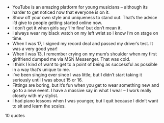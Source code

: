  - YouTube is an amazing platform for young musicians – although its harder to get noticed now that everyone is on it.
 - Show off your own style and uniqueness to stand out. That’s the advice I’d give to people getting started online now.
 - I don’t get it when girls say ‘I’m fine’ but don’t mean it.
 - I always wear my black watch on my left wrist so I know I’m on stage on time.
 - When I was 17, I signed my record deal and passed my driver’s test. It was a very good year!
 - When I was 13, I remember crying on my mum’s shoulder when my first girlfriend dumped me via MSN Messenger. That was cold.
 - I think I kind of want to get to a point of being as successful as possible in a way that’s unique to me.
 - I’ve been singing ever since I was little, but I didn’t start taking it seriously until I was about 15 or 16.
 - Fittings are boring, but it’s fun when you get to wear something new and go to a new event. I have a massive say in what I wear – I work really closely with my stylist.
 - I had piano lessons when I was younger, but I quit because I didn’t want to sit and learn the scales.

10 quotes
